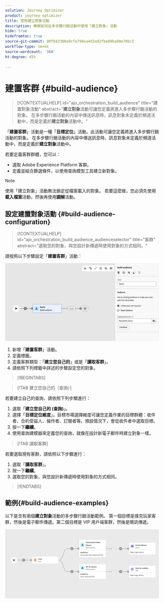 ```yaml
---
solution: Journey Optimizer
product: journey optimizer
title: 使用建立對象活動
description: 瞭解如何在多步驟行銷活動中使用「建立對象」活動
hide: true
hidefromtoc: true
source-git-commit: 00f843300a9cfe798ea4d3a92fbe89ba80e70bc5
workflow-type: tm+mt
source-wordcount: '368'
ht-degree: 45%

---
```


# 建置客群 {#build-audience}

>[!CONTEXTUALHELP]
>id="ajo_orchestration_build_audience"
>title="建置對象活動"
>abstract="**建立對象**&#x200B;活動可讓您定義將進入多步驟行銷活動的對象。 在多步驟行銷活動的內容中傳送訊息時，訊息對象未定義於頻道活動中，而是定義於&#x200B;**建立對象**&#x200B;活動中。"

「**建置客群**」活動是一種「**目標定位**」活動。此活動可讓您定義將進入多步驟行銷活動的對象。 在多步驟行銷活動的內容中傳送訊息時，訊息對象未定義於頻道活動中，而是定義於&#x200B;**建立對象**&#x200B;活動中。

若要定義客群群體，您可以：

* 選取 Adobe Experience Platform 客群。
* 定義並結合篩選條件，以使用查詢模型工具建立新對象。

>[!NOTE]
>
>使用「建立對象」活動無法鎖定從檔案載入的對象。 若要這麼做，您必須先使用&#x200B;**載入檔案**&#x200B;活動，然後再使用&#x200B;**調解**&#x200B;活動。

<!--
The **Build audience** activity can be placed at the beginning of the workflow or after any other activity. Any activity can be placed after the **Build audience**.
-->

## 設定建置對象活動 {#build-audience-configuration}

>[!CONTEXTUALHELP]
>id="ajo_orchestration_build_audience_audienceselector"
>title="客群"
>abstract="選取您的對象，與您設計新傳遞時使用對象的方式相同。"

請按照以下步驟設定「**建置客群**」活動：

![](../assets/workflow-audience.png)

1. 新增「**建置客群**」活動。
1. 定義標籤。
1. 定義客群類型：「**建立您自己的**」或是「**讀取客群**」。
1. 請依照下列標籤中詳述的步驟設定您的對象。

>[!BEGINTABS]

>[!TAB 建立您自己的（查詢）]

若要建立自己的查詢，請依照下列步驟進行：

1. 選取「**建立您自己的 (查詢)**」。
1. 選擇「**目標定位維度**」。目標市場選擇維度可讓您定義作業的目標群體：收件者、合約受益人、操作者、訂閱者等。預設情況下，會從收件者中選取目標。
1. 按一下&#x200B;**繼續**。
1. 使用查詢建模器來定義您的查詢，就像在設計新電子郵件時建立對象一樣。

>[!TAB 讀取客群]

若要選取現有客群，請依照以下步驟進行：

1. 選取「**讀取客群**」。
1. 按一下&#x200B;**繼續**。
1. 選取您的對象，與您設計新傳遞時使用對象的方式相同。

>[!ENDTABS]

## 範例{#build-audience-examples}

以下是含有兩個&#x200B;**建立對象**&#x200B;活動的多步驟行銷活動範例。 第一個目標是撲克玩家客群，然後是電子郵件傳遞。第二個目標是 VIP 用戶端客群，然後是簡訊傳遞。

![](../assets/workflow-audience-example.png)
